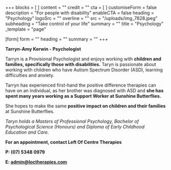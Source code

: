 +++
blocks = [ ]
content = ""
credit = ""
cta = [ ]
customiseForm = false
description = "For people with disability"
enableCTA = false
heading = "Psychology"
logoSrc = ""
overline = ""
src = "/uploads/img_7828.jpeg"
subheading = "Take control of your life"
summary = ""
title = "Psychology"
_template = "page"

[form]
form = ""
heading = ""
summary = ""
+++

**Tarryn-Amy Kerwin - Psychologist**

Tarryn is a Provisional Psychologist and enjoys working with **children and families, specifically those with disabilities.** Taryn is passionate about working with children who have Autism Spectrum Disorder (ASD), learning difficulties and anxiety.

Tarryn has experienced first-hand the positive difference therapies can have on an individual, as her brother was diagnosed with ASD and **she has spent many years working as a Support Worker at Sunshine Butterflies.**

She hopes to make the same **positive impact on children and their families** at Sunshine Butterflies.

_Taryn holds a Masters of Professional Psychology, Bachelor of Psychological Science (Honours) and Diploma of Early Childhood Education and Care._

**For an appointment, contact Left Of Centre Therapies**

**P: (07) 5348 0979**

**E: admin@loctherapies.com**
